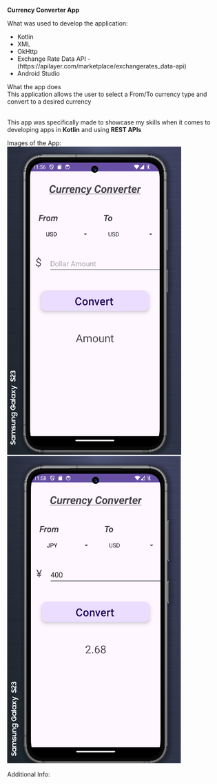 <b>Currency Converter App</b>

What was used to develop the application:
 <ul>
  <li>Kotlin</li>
  <li>XML</li>
  <li>OkHttp</li>
  <li>Exchange Rate Data API - (https://apilayer.com/marketplace/exchangerates_data-api)
 </li>
  <li>Android Studio</li>
</ul> 

  
What the app does
<br>This application allows the user to select a From/To currency type and convert to a desired currency 


<br> This app was specifically made to showcase my skills when it comes to developing apps in <b>Kotlin</b> and using <b>REST APIs</b> 


Images of the App:
<br>
![Screenshot](CurrencyConverter1.png) ![Screenshot](CurrencyConverter2.png)


Additional Info:

